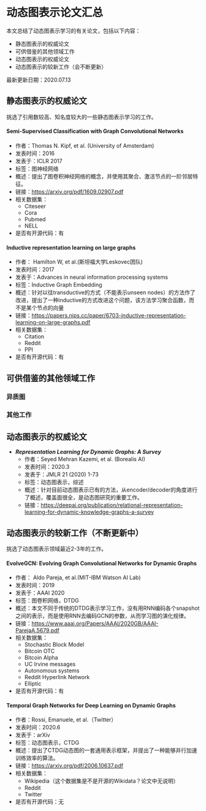 # 动态图表示论文汇总
本文总结了动态图表示学习的有关论文，包括以下内容：

* 静态图表示的权威论文
* 可供借鉴的其他领域工作
* 动态图表示的权威论文
* 动态图表示的较新工作（会不断更新）

最新更新日期：2020.07.13

## 静态图表示的权威论文
挑选了引用数较高、知名度较大的一些静态图表示学习的工作。

#### Semi-Supervised Classification with Graph Convolutional Networks
* 作者：Thomas N. Kipf, et al. (University of Amsterdam)
* 发表时间：2016
* 发表于：ICLR 2017
* 标签：图神经网络
* 概述：提出了图卷积神经网络的概念，并使用其聚合、激活节点的一阶邻居特征。
* 链接：https://arxiv.org/pdf/1609.02907.pdf
* 相关数据集：
    * Citeseer
    * Cora
    * Pubmed
    * NELL
* 是否有开源代码：有
#### Inductive representation learning on large graphs
* 作者： Hamilton W, et al.(斯坦福大学Leskovec团队)
* 发表时间：2017
* 发表于：Advances in neural information processing systems
* 标签：Inductive Graph Embedding
* 概述：针对以往transductive的方式（不能表示unseen nodes）的方法作了改进，提出了一种inductive的方式改进这个问题，该方法学习聚合函数，而不是某个节点的向量
* 链接：https://papers.nips.cc/paper/6703-inductive-representation-learning-on-large-graphs.pdf
* 相关数据集：
    * Citation
    * Reddit
    * PPI
* 是否有开源代码：有

## 可供借鉴的其他领域工作
### 异质图

### 其他工作

## 动态图表示的权威论文

* ***Representation Learning for Dynamic Graphs: A Survey***
    * 作者：Seyed Mehran Kazemi, et al. (Borealis AI)
    * 发表时间：2020.3
    * 发表于：JMLR 21 (2020) 1-73
    * 标签：动态图表示，综述
    * 概述：针对目前动态图表示已有的方法，从encoder/decoder的角度进行了概述，覆盖面很全，是动态图研究的重要工作。
    * 链接：https://deepai.org/publication/relational-representation-learning-for-dynamic-knowledge-graphs-a-survey

## 动态图表示的较新工作（不断更新中）
挑选了动态图表示领域最近2-3年的工作。

#### EvolveGCN: Evolving Graph Convolutional Networks for Dynamic Graphs
* 作者： Aldo Pareja, et al.(MIT-IBM Watson AI Lab)
* 发表时间：2019
* 发表于：AAAI 2020
* 标签：图卷积网络，DTDG
* 概述：本文不同于传统的DTDG表示学习工作，没有用RNN编码各个snapshot之间的表示，而是使用RNN去编码GCN的参数，从而学习图的演化规律。
* 链接：https://www.aaai.org/Papers/AAAI/2020GB/AAAI-ParejaA.5679.pdf
* 相关数据集：
    * Stochastic Block Model
    * Bitcoin OTC
    * Bitcoin Alpha
    * UC Irvine messages
    * Autonomous systems
    * Reddit Hyperlink Network
    * Elliptic      
* 是否有开源代码：有

#### Temporal Graph Networks for Deep Learning on Dynamic Graphs
* 作者：Rossi, Emanuele, et al.（Twitter）
* 发表时间：2020.6
* 发表于：arXiv
* 标签：动态图表示，CTDG
* 概述：提出了CTDG动态图的一套通用表示框架，并提出了一种能够并行加速训练效率的算法。
* 链接：https://arxiv.org/pdf/2006.10637.pdf
* 相关数据集：
    * Wikipedia（这个数据集是不是开源的Wikidata？论文中无说明）
    * Reddit
    * Twitter
* 是否有开源代码：无
